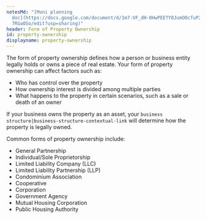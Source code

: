 ```yaml
---
notesMd: "[Muni planning
  doc](https://docs.google.com/document/d/1m7-VF_dH-0HwPEETY8JumOOcfuP2LrHJXT8I\
  7RGaOSo/edit?usp=sharing)"
header: Form of Property Ownership
id: property-ownership
displayname: property-ownership
---
```


The form of property ownership defines how a person or business entity legally holds or owns a piece of real estate. Your form of property ownership can affect factors such as:

- Who has control over the property
- How ownership interest is divided among multiple parties
- What happens to the property in certain scenarios, such as a sale or death of an owner

If your business owns the property as an asset, your `business structure|business-structure-contextual-link` will determine how the property is legally owned.

Common forms of property ownership include:

- General Partnership
- Individual/Sole Proprietorship
- Limited Liability Company (LLC)
- Limited Liability Partnership (LLP)
- Condominium Association
- Cooperative
- Corporation
- Government Agency
- Mutual Housing Corporation
- Public Housing Authority
